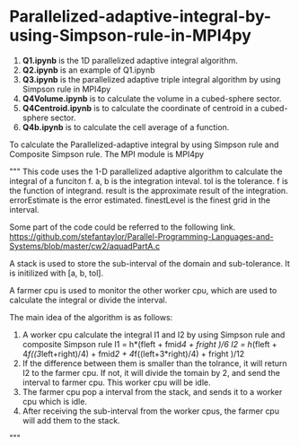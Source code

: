 # Parallelized-adaptive-integral-by-using-Simpson-rule-in-MPI4py

1. **Q1.ipynb** is the 1D parallelized adaptive integral algorithm.
2. **Q2.ipynb** is an example of Q1.ipynb
3. **Q3.ipynb** is the parallelized adaptive triple integral algorithm by using Simpson rule in MPI4py
4. **Q4Volume.ipynb** is to calculate the volume in a cubed-sphere sector.
5. **Q4Centroid.ipynb** is to calculate the coordinate of centroid in a cubed-sphere sector.
6. **Q4b.ipynb** is to calculate the cell average of a function. 


To calculate the Parallelized-adaptive integral by using Simpson rule and Composite Simpson rule. The MPI module is MPI4py

"""
This code uses the 1-D parallelized adaptive algorithm to calculate the integral of a funciton f.
a, b is the integration inteval.
tol is the tolerance.
f is the function of integrand.
result is the approximate result of the integration.
errorEstimate is the error estimated.
finestLevel is the finest grid in the interval.

Some part of the code could be referred to the following link. 
https://github.com/stefantaylor/Parallel-Programming-Languages-and-Systems/blob/master/cw2/aquadPartA.c

A stack is used to store the sub-interval of the domain and sub-tolerance. It is initilized with [a, b, tol].

A farmer cpu is used to monitor the other worker cpu, which are used to calculate the integral or divide the interval.

The main idea of the algorithm is as follows:
1.  A worker cpu calculate the integral I1 and I2 by using Simpson rule and composite Simpson rule
        I1 = h*(fleft + fmid*4 + fright )/6
        I2 = h*(fleft + 4*f((3*left+right)/4) + fmid*2 + 4*f((left+3*right)/4) + fright )/12
2.  If the difference between them is smaller than the tolrance, it will return I2 to the farmer cpu.
    If not, it will divide the tomain by 2, and send the interval to farmer cpu. This worker cpu will be idle.
3.  The farmer cpu pop a interval from the stack, and sends it to a worker cpu which is idle.
4.  After receiving the sub-interval from the worker cpus, the farmer cpu will add them to the stack.  

"""


